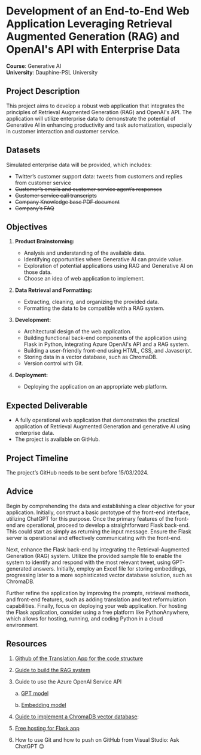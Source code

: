 # Development of an End-to-End Web Application Leveraging Retrieval Augmented Generation (RAG) and OpenAI's API with Enterprise Data

**Course**: Generative AI  
**University**: Dauphine-PSL University

## Project Description

This project aims to develop a robust web application that integrates the principles of Retrieval Augmented Generation (RAG) and OpenAI's API. The application will utilize enterprise data to demonstrate the potential of Generative AI in enhancing productivity and task automatization, especially in customer interaction and customer service.

## Datasets

Simulated enterprise data will be provided, which includes:
- Twitter’s customer support data: tweets from customers and replies from customer service
- ~~Customer’s emails and customer service agent’s responses~~
- ~~Customer service call transcripts~~
- ~~Company Knowledge base PDF document~~
- ~~Company’s FAQ~~

## Objectives

1. **Product Brainstorming:** 
   - Analysis and understanding of the available data. 
   - Identifying opportunities where Generative AI can provide value.
   - Exploration of potential applications using RAG and Generative AI on those data.
   - Choose an idea of web application to implement.

2. **Data Retrieval and Formatting:**
   - Extracting, cleaning, and organizing the provided data.
   - Formatting the data to be compatible with a RAG system.

3. **Development:**
   - Architectural design of the web application.
   - Building functional back-end components of the application using Flask in Python, integrating Azure OpenAI's API and a RAG system.
   - Building a user-friendly front-end using HTML, CSS, and Javascript.
   - Storing data in a vector database, such as ChromaDB.
   - Version control with Git.

4. **Deployment:**
   - Deploying the application on an appropriate web platform.

## Expected Deliverable

- A fully operational web application that demonstrates the practical application of Retrieval Augmented Generation and generative AI using enterprise data.
- The project is available on GitHub.

## Project Timeline

The project’s GitHub needs to be sent before 15/03/2024.

## Advice

Begin by comprehending the data and establishing a clear objective for your application. Initially, construct a basic prototype of the front-end interface, utilizing ChatGPT for this purpose. Once the primary features of the front-end are operational, proceed to develop a straightforward Flask back-end. This could start as simply as returning the input message. Ensure the Flask server is operational and effectively communicating with the front-end.

Next, enhance the Flask back-end by integrating the Retrieval-Augmented Generation (RAG) system. Utilize the provided sample file to enable the system to identify and respond with the most relevant tweet, using GPT-generated answers. Initially, employ an Excel file for storing embeddings, progressing later to a more sophisticated vector database solution, such as ChromaDB.

Further refine the application by improving the prompts, retrieval methods, and front-end features, such as adding translation and text reformulation capabilities. Finally, focus on deploying your web application. For hosting the Flask application, consider using a free platform like PythonAnywhere, which allows for hosting, running, and coding Python in a cloud environment. 

## Resources

1. [Github of the Translation App for the code structure](https://github.com/End2EndAI/travel-ai-translator)
2. [Guide to build the RAG system](https://platform.openai.com/docs/tutorials/web-qa-embeddings)
3. Guide to use the Azure OpenAI Service API
   
   a. [GPT model](https://learn.microsoft.com/en-us/azure/ai-services/openai/how-to/chatgpt?tabs=python&pivots=programming-language-chat-completions)
   
   b. [Embedding model](https://learn.microsoft.com/en-us/azure/ai-services/openai/how-to/embeddings?tabs=python)
5. [Guide to implement a ChromaDB vector database](https://docs.trychroma.com/getting-started): 
6. [Free hosting for Flask app](https://www.pythonanywhere.com)
7. How to use Git and how to push on GitHub from Visual Studio: Ask ChatGPT 😉
